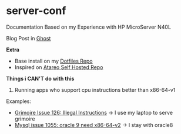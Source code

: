 # server-conf
Documentation Based on my Experience with HP MicroServer N40L


Blog Post in [Ghost](https://ghost.deathgabox.work/)

**Extra**
- Base install on my [Dotfiles Repo](https://github.com/DeathGabox/Dotfiles)
- Inspired on [Atareo Self Hosted Repo](https://github.com/atareao/self-hosted)



**Things i CAN'T do with this**
1. Running apps who support cpu instructions better than x86-64-v1

Examples:

- [Grimoire Issue 126: Illegal Instructions](https://github.com/goniszewski/grimoire/issues/126) -> I use my laptop to serve grimoire
- [Mysql issue 1055: oracle 9 need x86-64-v2](https://github.com/docker-library/mysql/issues/1055) -> I stay with oracle8

